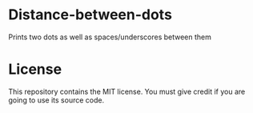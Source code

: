 # Distance-between-dots

Prints two dots as well as spaces/underscores between them

# License

This repository contains the MIT license. You must give credit if you are going to use its source code.
